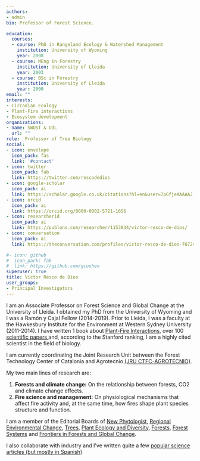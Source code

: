 ```yaml
---
authors:
- admin
bio: Professor of Forest Science. 

education:
  courses:
  - course: PhD in Rangeland Ecology & Watershed Management
    institution: University of Wyoming
    year: 2008
  - course: MEng in Forestry
    institution: University of Lleida
    year: 2003
  - course: BSc in Forestry
    institution: University of Lleida
    year: 2000
email: ""
interests:
- Circadian Ecology
- Plant-Fire interactions
- Ecosystem development
organizations:
- name: SWUST & UdL
  url: ""
role:  Professor of Tree Biology
social:
- icon: envelope
  icon_pack: fas
  link: '#contact'
- icon: twitter
  icon_pack: fab
  link: https://twitter.com/rescodedios
- icon: google-scholar
  icon_pack: ai
  link: https://scholar.google.co.uk/citations?hl=en&user=7pGfjeAAAAAJ
- icon: orcid
  icon_pack: ai
  link: https://orcid.org/0000-0002-5721-1656
- icon: researcherid
  icon_pack: ai
  link: https://publons.com/researcher/1153834/victor-resco-de-dios/
- icon: conversation
  icon_pack: ai
  link: https://theconversation.com/profiles/victor-resco-de-dios-767249/articles

#- icon: github
#  icon_pack: fab
#  link: https://github.com/gcushen
superuser: true
title: Víctor Resco de Dios
user_groups:
- Principal Investigators
---
```



I am an Associate Professor on Forest Science and Global Change at the University of Lleida. I obtained my PhD from the 
University of Wyoming and I was a Ramón y Cajal Fellow (2014-2019). Prior to Lleida, I was a faculty at the Hawkesbury Institute for the Environment at Western Sydney University (2011-2014). 
I have written 1 book about [Plant-Fire Interactions](https://www.rescodedios.com/publication/rescode-dios-2020/), over 100 [scientific papers ](https://www.rescodedios.com/publication/) and, according to the Stanford ranking, I am a highly cited scientist in the field of biology. 

I am currently coordinating the Joint Research Unit between the Forest Technology Center of Catalonia and Agrotecnio [(JRU CTFC-AGROTECNIO)](https://jru.agrotecnio.ctfc.cat).

My two main lines of research are:


1)  **Forests and climate change:** On the relationship between forests, CO2 and climate change effects. 
2) **Fire science and management:** On  physiological mechanisms that affect fire activity and, at the same time, how fires shape plant species structure and function. 



I am a member of the Editorial Boards of [New Phytologist](https://nph.onlinelibrary.wiley.com/journal/14698137), [Regional Environmental Change](https://www.springer.com/journal/10113), [Trees](https://www.springer.com/journal/468), [Plant Ecology and Diversity](https://www.tandfonline.com/loi/tped20), [Forests](https://www.mdpi.com/journal/forests), [Forest Systems](http://revistas.inia.es/index.php/fs) and [Frontiers in Forests and Global Change](https://www.frontiersin.org/journals/forests-and-global-change). 

I also collaborate with industry and I've written quite a few [popular science articles (but mostly in Spanish)](https://www.rescodedios.com/es/prensa/)
